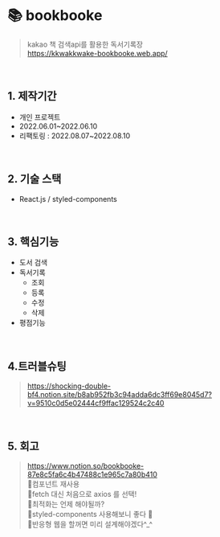 # 📚 bookbooke
> kakao 책 검색api를 활용한 독서기록장   
> https://kkwakkwake-bookbooke.web.app/

</br>

## 1. 제작기간
* 개인 프로젝트
* 2022.06.01~2022.06.10
* 리팩토링 : 2022.08.07~2022.08.10

</br>

## 2. 기술 스택
* React.js / styled-components

</br>

## 3. 핵심기능
* 도서 검색
* 독서기록
  * 조회
  * 등록
  * 수정
  * 삭제
* 평점기능

</br>

## 4.트러블슈팅
> https://shocking-double-bf4.notion.site/b8ab952fb3c94adda6dc3ff69e8045d7?v=9510c0d5e02444cf9ffac129524c2c40   


</br>

## 5. 회고
> https://www.notion.so/bookbooke-87e8c5fa6c4b47488c1e965c7a80b410   
> 🔎컴포넌트 재사용   
> 🔎fetch 대신 처음으로 axios 를 선택!    
> 🔎최적화는 언제 해야될까?   
> 🔎styled-components 사용해보니 좋다 🤭   
> 🔎반응형 웹을 할꺼면 미리 설계해야겠다^_^   

</br>

<!-- <details>
<summary><b>백엔드</b></summary>
<div markdown="1">


#### 4.1. 인증 :pushpin: [코드 확인](https://github.com/joyw93/pet-mate/tree/main/server/src/auth)
- 로그인
  - 이메일
  - 구글
  - 카카오

#### 4.2. 유저 :pushpin: [코드 확인](https://github.com/joyw93/pet-mate/tree/main/server/src/user)
- 회원가입
- 프로필 수정
- 계정정보 수정
- 내 게시글 조회

#### 4.3. 커뮤니티 :pushpin: [코드 확인](https://github.com/joyw93/pet-mate/tree/main/server/src/community)
- 게시글
  - 조회
  - 등록
  - 수정
  - 삭제
- 댓글
  - 등록
  - 삭제
- 해쉬태그
- 좋아요

#### 4.4. 산책메이트 :pushpin: [코드 확인](https://github.com/joyw93/pet-mate/tree/main/server/src/sanchaek)
- 산책
  - 조회
  - 등록
  - 수정
  - 삭제
- 댓글
  - 등록
  - 삭제
  
</div>
</details> -->

